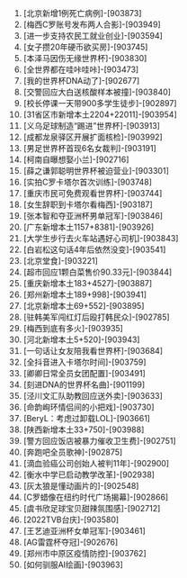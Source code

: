 
1. [北京新增1例死亡病例]-[903873]
1. [梅西C罗账号发布两人合影]-[903949]
1. [进一步支持农民工就业创业]-[903594]
1. [女子攒20年硬币欲买房]-[903745]
1. [本泽马因伤无缘世界杯]-[903830]
1. [全世界都在哇咔哇咔]-[903473]
1. [我的世界杯DNA动了]-[902677]
1. [交警回应大白送核酸样本被撞]-[903840]
1. [校长停课一天带900多学生徒步]-[902897]
1. [31省区市新增本土2204+22011]-[903954]
1. [义乌足球制造“踢进”世界杯]-[903913]
1. [成都龙泉驿区开展扩面核检]-[903992]
1. [男足世界杯首现6名女裁判]-[903191]
1. [柯南自曝想娶小兰]-[902716]
1. [薛之谦郭聪明世界杯被迫营业]-[903301]
1. [实拍C罗卡塔尔首次训练]-[903748]
1. [重庆市民可免费观看世界杯]-[903744]
1. [女生辞职到卡塔尔看梅西]-[903187]
1. [张本智和夺亚洲杯男单冠军]-[903846]
1. [广东新增本土1157+8381]-[903926]
1. [大学生步行去火车站遇好心司机]-[903843]
1. [白岩松这句话4年后依然没变]-[903541]
1. [北京堂食]-[903221]
1. [超市回应1颗白菜售价90.33元]-[903844]
1. [重庆新增本土183+4527]-[903887]
1. [郑州新增本土189+998]-[903941]
1. [北京新增本土69+552]-[903895]
1. [驻韩美军闯红灯后殴打韩民众]-[902785]
1. [梅西到底有多火]-[903935]
1. [河北新增本土5+520]-[903943]
1. [一句话让女友陪我看世界杯]-[903684]
1. [全抖音进入卡塔尔时间]-[903759]
1. [卿卿日常全员女团配置]-[903491]
1. [刻进DNA的世界杯名曲]-[901199]
1. [泾川文汇队助教回应送外卖]-[903633]
1. [命韵峋环情侣间的小把戏]-[903730]
1. [BeryL：考虑过卸载LOL]-[903661]
1. [陕西新增本土33+750]-[903988]
1. [警方回应饭店被暴力催收卫生费]-[902751]
1. [奔跑吧全员歌神]-[902875]
1. [滴血验癌公司创始人被判11年]-[902900]
1. [衡水中学已启动教学改革]-[902938]
1. [灰太狼是懂动画片的]-[902548]
1. [C罗蜡像在纽约时代广场揭幕]-[902866]
1. [虞书欣足球宝贝甜辣氛围感]-[902712]
1. [2022TVB台庆]-[903580]
1. [王艺迪亚洲杯女单冠军]-[903461]
1. [AG雷霆杯夺冠]-[902676]
1. [郑州市中原区疫情防控]-[903762]
1. [如何驯服AI绘画]-[903963]